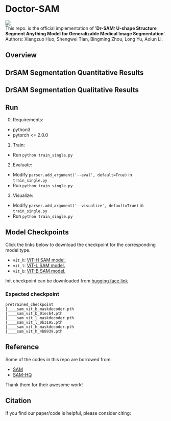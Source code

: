 # Doctor-SAM
![](https://img.shields.io/github/license/huoxiangzuo/Doctor-SAM)  
This repo. is the official implementation of '**Dr-SAM: U-shape Structure Segment Anything Model for Generalizable Medical Image Segmentation**'.   
Authors: Xiangzuo Huo, Shengwei Tian, Bingming Zhou, Long Yu, Aolun Li.  

## Overview
<!-- <img width="1395" alt="figure1" src="https://user-images.githubusercontent.com/57312968/191570017-34f30c13-9d8e-4776-a118-de968aebdb19.png" width="80%"> -->

## DrSAM Segmentation Quantitative Results
<!-- <img width="1424" alt="figure2s" src="https://user-images.githubusercontent.com/57312968/191570496-c62e04dc-8baf-4b01-a6ba-03c24c5a744d.png" width="70%"> -->

## DrSAM Segmentation Qualitative Results
<!-- <img src="https://user-images.githubusercontent.com/57312968/191570242-4425944d-4017-45c6-a3f7-f977376766a2.png" width="75%"> -->

## Run
0. Requirements:
* python3
* pytorch <= 2.0.0

1. Train:
* Run `python train_single.py`

2. Evaluate:
* Modify `parser.add_argument('--eval', default=True)` in `train_single.py`
* Run `python train_single.py`

3. Visualize:
* Modify `parser.add_argument('--visualize', default=True)` in `train_single.py`
* Run `python train_single.py`

## <a name="Models"></a>Model Checkpoints

Click the links below to download the checkpoint for the corresponding model type.

- `vit_h`: [ViT-H SAM model.](https://dl.fbaipublicfiles.com/segment_anything/sam_vit_h_4b8939.pth)
- `vit_l`: [ViT-L SAM model.](https://dl.fbaipublicfiles.com/segment_anything/sam_vit_l_0b3195.pth)
- `vit_b`: [ViT-B SAM model.](https://dl.fbaipublicfiles.com/segment_anything/sam_vit_b_01ec64.pth)

Init checkpoint can be downloaded from [hugging face link](https://huggingface.co/sam-hq-team/sam-hq-training/tree/main/pretrained_checkpoint)

### Expected checkpoint

```
pretrained_checkpoint
|____sam_vit_b_maskdecoder.pth
|____sam_vit_b_01ec64.pth
|____sam_vit_l_maskdecoder.pth
|____sam_vit_l_0b3195.pth
|____sam_vit_h_maskdecoder.pth
|____sam_vit_h_4b8939.pth

```

## Reference
Some of the codes in this repo are borrowed from:  
* [SAM](https://github.com/facebookresearch/segment-anything)  
* [SAM-HQ](https://github.com/SysCV/sam-hq)
  
Thank them for their awesome work!

## Citation

If you find our paper/code is helpful, please consider citing:

```bibtex

```
